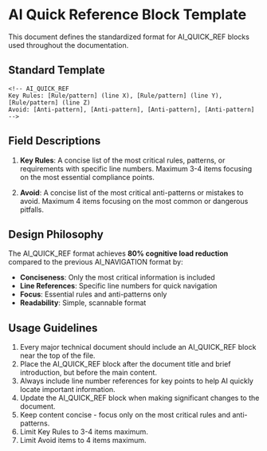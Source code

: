 # AI Quick Reference Block Template

This document defines the standardized format for AI_QUICK_REF blocks used throughout the documentation.

## Standard Template

```
<!-- AI_QUICK_REF
Key Rules: [Rule/pattern] (line X), [Rule/pattern] (line Y), [Rule/pattern] (line Z)
Avoid: [Anti-pattern], [Anti-pattern], [Anti-pattern], [Anti-pattern]
-->
```

## Field Descriptions

1. **Key Rules**: A concise list of the most critical rules, patterns, or requirements with specific line numbers. Maximum 3-4 items focusing on the most essential compliance points.

2. **Avoid**: A concise list of the most critical anti-patterns or mistakes to avoid. Maximum 4 items focusing on the most common or dangerous pitfalls.

## Design Philosophy

The AI_QUICK_REF format achieves **80% cognitive load reduction** compared to the previous AI_NAVIGATION format by:

- **Conciseness**: Only the most critical information is included
- **Line References**: Specific line numbers for quick navigation
- **Focus**: Essential rules and anti-patterns only
- **Readability**: Simple, scannable format

## Usage Guidelines

1. Every major technical document should include an AI_QUICK_REF block near the top of the file.
2. Place the AI_QUICK_REF block after the document title and brief introduction, but before the main content.
3. Always include line number references for key points to help AI quickly locate important information.
4. Update the AI_QUICK_REF block when making significant changes to the document.
5. Keep content concise - focus only on the most critical rules and anti-patterns.
6. Limit Key Rules to 3-4 items maximum.
7. Limit Avoid items to 4 items maximum.
